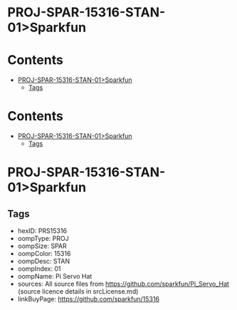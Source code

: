 
PROJ-SPAR-15316-STAN-01>Sparkfun
================================

Contents
========

* [PROJ-SPAR-15316-STAN-01>Sparkfun](#proj-spar-15316-stan-01sparkfun)
	* [Tags](#tags)

Contents
========

* [PROJ-SPAR-15316-STAN-01>Sparkfun](#proj-spar-15316-stan-01sparkfun)
	* [Tags](#tags)

# PROJ-SPAR-15316-STAN-01>Sparkfun

## Tags

- hexID: PRS15316
- oompType: PROJ
- oompSize: SPAR
- oompColor: 15316
- oompDesc: STAN
- oompIndex: 01
- oompName: Pi Servo Hat
- sources: All source files from https://github.com/sparkfun/Pi_Servo_Hat (source licence details in srcLicense.md)
- linkBuyPage: https://github.com/sparkfun/15316
